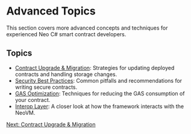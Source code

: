 # Advanced Topics

This section covers more advanced concepts and techniques for experienced Neo C# smart contract developers.

## Topics

*   [Contract Upgrade & Migration](./01-contract-upgrade.md): Strategies for updating deployed contracts and handling storage changes.
*   [Security Best Practices](./02-security.md): Common pitfalls and recommendations for writing secure contracts.
*   [GAS Optimization](./03-optimization.md): Techniques for reducing the GAS consumption of your contract.
*   [Interop Layer](./04-interop.md): A closer look at how the framework interacts with the NeoVM.

[Next: Contract Upgrade & Migration](./01-contract-upgrade.md)
